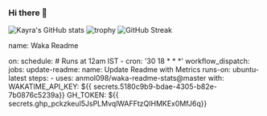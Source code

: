 ### Hi there 👋

![Kayra's GitHub stats](https://github-readme-stats.vercel.app/api?username=divDevelopment)
![trophy](https://github-profile-trophy.vercel.app/?username=divDevelopment)
![GitHub Streak](http://github-readme-streak-stats.herokuapp.com?user=divDevelopment&theme=shades-of-purple&date_format=j%20M%5B%20Y%5D)

<!--START_SECTION:waka-->
name: Waka Readme

on:
  schedule:
    # Runs at 12am IST
    - cron: '30 18 * * *'
  workflow_dispatch:
jobs:
  update-readme:
    name: Update Readme with Metrics
    runs-on: ubuntu-latest
    steps:
      - uses: anmol098/waka-readme-stats@master
        with:
          WAKATIME_API_KEY: ${{ secrets.5180c9b9-bdae-4305-b82e-7b0876c5239a}}
          GH_TOKEN: ${{ secrets.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}}
<!--END_SECTION:waka-->
